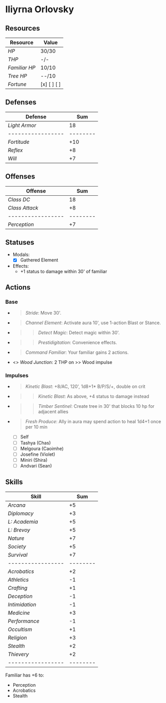 # Iliyrna Orlovsky

## Resources
| **Resource**    |  Value       |
|-----------------|--------------|
| *HP*            |  30/30       |
| *THP*           |  -/-         |
| *Familiar HP*   |  10/10       |
| *Tree HP*       |  --/10       |
| *Fortune*       |  [x] [ ] [ ] |

## Defenses
| **Defense**     |  Sum   |
|-----------------|--------|
| *Light Armor*   |  18    |
|-----------------|--------|
| *Fortitude*     |  +10   |
| *Reflex*        |  +8    |
| *Will*          |  +7    |

## Offenses
| **Offense**     |  Sum   |
|-----------------|--------|
| *Class DC*      |  18    |
| *Class Attack*  |  +8    |
|-----------------|--------|
| *Perception*    |  +7    |

## Statuses
- Modals:
  - [x] Gathered Element
- Effects:
  - +1 status to damage within 30' of familiar

## Actions
### Base
- > *Stride*: Move 30'.
- > *Channel Element*: Activate aura 10', use 1-action Blast or Stance.
- >> *Detect Magic*: Detect magic within 30'.
- >> *Prestidigitation*: Convenience effects.
- > *Command Familiar*: Your familiar gains 2 actions.
- <> *Wood Junction*: 2 THP on >> Wood impulse

### Impulses
- > *Kinetic Blast*: +8/AC, 120', 1d8+1* B/P/S/+, double on crit
- >> *Kinetic Blast*: As above, +4 status to damage instead
- >> *Timber Sentinel*: Create tree in 30' that blocks 10 hp for adjacent allies
- > *Fresh Produce*: Ally in aura may spend action to heal 1d4+1 once per 10 min
  - [ ] Self
  - [ ] Tashya (Chas)
  - [ ] Melgoura (Caoimhe)
  - [ ] Josefine (Violet)
  - [ ] Miniri (Shira)
  - [ ] Andvari (Sean)

## Skills
| **Skill**       |  Sum   |
|-----------------|--------|
| *Arcana*        |  +5    |
| *Diplomacy*     |  +3    |
| *L: Academia*   |  +5    |
| *L: Brevoy*     |  +5    |
| *Nature*        |  +7    |
| *Society*       |  +5    |
| *Survival*      |  +7    |
|-----------------|--------|
| *Acrobatics*    |  +2    |
| *Athletics*     |  -1    |
| *Crafting*      |  +1    |
| *Deception*     |  -1    |
| *Intimidation*  |  -1    |
| *Medicine*      |  +3    |
| *Performance*   |  -1    |
| *Occultism*     |  +1    |
| *Religion*      |  +3    |
| *Stealth*       |  +2    |
| *Thievery*      |  +2    |
|-----------------|--------|
Familiar has +6 to:
- Perception
- Acrobatics
- Stealth